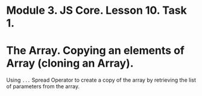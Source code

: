 # Module 3. JS Core. Lesson 10. Task 1.

# The Array. Copying an elements of Array (cloning an Array).

Using `...` Spread Operator to create a copy of the array by retrieving the list of parameters from the array.
